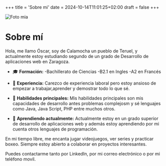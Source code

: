 +++
title = 'Sobre mi'
date = 2024-10-14T11:01:25+02:00
draft = false
+++

![Foto mia](yo.jpg)

# Sobre mí

Hola, me llamo Óscar, soy de Calamocha un pueblo de Teruel, y actualmente estoy estudiando segundo de un grado de Desarrollo de aplicaciones web en Zaragoza.

- 🎓 **Formación:**
  -Bachillerato de Ciencias
  -B2.1 en Ingles
  -A2 en Francés

- 💼 **Experiencia:**
  Carezco de experiencia laboral pero estoy ansioso de empezar a trabajar,aprender y demostrar todo lo que sé.

- 🚀 **Habilidades principales:**
  Mis habilidades principales son mis capacidades de desarrollo antes problemas complejosm y sé lenguajes como Java, Java Script, PHP entre muchos otros.

- 🌱 **Aprendiendo actualmente:**
  Actualmente estoy en un grado superior de desarrollo de aplicaciones web y además estoy aprendiendo por mi cuenta otros lenguajes de programación.

En mi tiempo libre, me encanta jugar videojuegos, ver series y practicar boxeo. Siempre estoy abierto a colaborar en proyectos interesantes.

Puedes contactarme tanto por LinkedIn, por mi correo electrónico o por mi teléfono movil.
